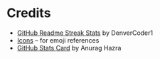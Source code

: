 # Credits

- [GitHub Readme Streak Stats](https://github.com/DenverCoder1/github-readme-streak-stats) by DenverCoder1  
- [Icons](https://github.com/ikatyang/emoji-cheat-sheet) – for emoji references  
- [GitHub Stats Card](https://github.com/anuraghazra/github-readme-stats) by Anurag Hazra  
